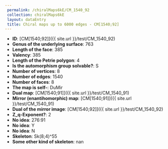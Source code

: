 ```yaml
--- 
 permalink: /chiralMaps6kE/CM_1540_92 
 collection: chiralMaps6kE
 layout: dataEntry
 title: Chiral maps up to 6000 edges - CM[1540;92]
---
```


- **ID**: [CM[1540;92]]({{ site.url }}/test/CM_1540_92)
- **Genus of the underlying surface**: 763
- **Length of the face**: 385
- **Valency**: 385
- **Length of the Petrie polygon**: 4
- **Is the automorphism group solvable?**: S
- **Number of vertices**: 8
- **Number of edges**: 1540
- **Number of faces**: 8
- **The map is self-**: DuMir
- **Dual map**: [CM[1540;91]]({{ site.url }}/test/CM_1540_91)
- **Mirror (enantihomorphic) map**: [CM[1540;91]]({{ site.url }}/test/CM_1540_91)
- **Dual of the mirror image**: [CM[1540;92]]({{ site.url }}/test/CM_1540_92)
- **Z_q-Exponent?**: 2
- **No idea**:  276:91
- **No idea**: Y
- **No idea**: N
- **Skeleton**: Sk(8;4)^55
- **Some other kind of skeleton**: nan
